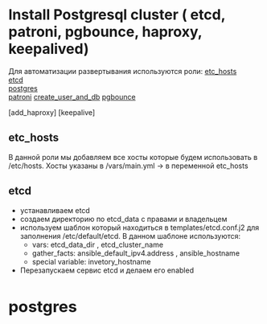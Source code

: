 # Install Postgresql cluster ( etcd, patroni, pgbounce, haproxy, keepalived)
Для автоматизации развертывания используются роли:
[etc_hosts](#etc_hosts)  
[etcd](#etcd)  
[postgres](#postgres)  
[patroni](#patroni)
[create_user_and_db](#create_user)
[pgbounce](#images)  

[add_haproxy]
[keepalive]

<a name="headers"><h2>etc_hosts</h2></a>
В данной роли мы добавляем все хосты которые будем использовать в /etc/hosts. Хосты указаны в /vars/main.yml -> в переменной etc_hosts


<a name="headers"><h2>etcd</h2></a>
- устанавливаем etcd
- создаем директорию по etcd_data с правами и владельцем
- используем шаблон который находиться в templates/etcd.conf.j2 для заполнения /etc/default/etcd. В данном шаблоне используются:
  - vars: etcd_data_dir , etcd_cluster_name
  - gather_facts: ansible_default_ipv4.address , ansible_hostname
  - special variable: invetory_hostname
- Перезапускаем сервис etcd и делаем его enabled

<a name="headers"><h2>postgres</h2></a>
-
